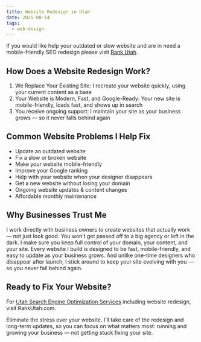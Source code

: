 ```yaml
---
title: Website Redesign in Utah
date: 2025-08-14
tags:
  - web-design
---
```

If you would like help your outdated or slow website and are in need a mobile-friendly SEO redesign please visit [Rank Utah](https://rankutah.com).  

## How Does a Website Redesign Work?

1. We Replace Your Existing Site: I recreate your website quickly, using your current content as a base
2. Your Website is Modern, Fast, and Google-Ready: Your new site is mobile-friendly, loads fast, and shows up in search
3. You receive ongoing support: I maintain your site as your business grows — so it never falls behind again

## Common Website Problems I Help Fix

- Update an outdated website
- Fix a slow or broken website
- Make your website mobile-friendly
- Improve your Google ranking
- Help with your website when your designer disappears
- Get a new website without losing your domain
- Ongoing website updates & content changes
- Affordable monthly maintenance

## Why Businesses Trust Me

I work directly with business owners to create websites that actually work — not just look good. You won’t get passed off to a big agency or left in the dark. I make sure you keep full control of your domain, your content, and your site. Every website I build is designed to be fast, mobile-friendly, and easy to update as your business grows. And unlike one-time designers who disappear after launch, I stick around to keep your site evolving with you — so you never fall behind again.

## Ready to Fix Your Website? 

For [Utah Search Engine Optimization Services](https://rankutah.com) including website redesign, visit RankUtah.com.

Eliminate the stress over your website. I’ll take care of the redesign and long-term updates, so you can focus on what matters most: running and growing your business — not getting stuck fixing your site.